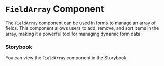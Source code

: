 # `FieldArray` Component

The `FieldArray` component can be used in forms to manage an array of fields. This component allows users to add, remove, and sort items in the array, making it a powerful tool for managing dynamic form data.

### Storybook
You can view the `FieldArray` component in the Storybook.

